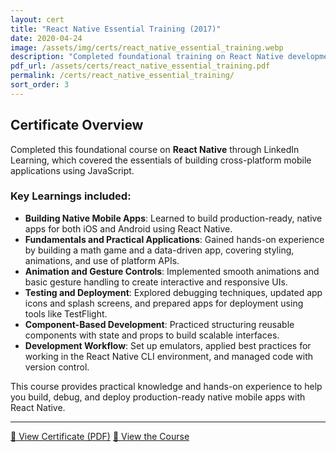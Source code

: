 ```yaml
---
layout: cert
title: "React Native Essential Training (2017)"
date: 2020-04-24
image: /assets/img/certs/react_native_essential_training.webp
description: "Completed foundational training on React Native development, covering core concepts and mobile UI practices."
pdf_url: /assets/certs/react_native_essential_training.pdf
permalink: /certs/react_native_essential_training/
sort_order: 3
---
```


## Certificate Overview

Completed this foundational course on **React Native** through LinkedIn Learning, which covered the essentials of building cross-platform mobile applications using JavaScript.

### Key Learnings included:

- **Building Native Mobile Apps**: Learned to build production-ready, native apps for both iOS and Android using React Native.
- **Fundamentals and Practical Applications**: Gained hands-on experience by building a math game and a data-driven app, covering styling, animations, and use of platform APIs.
- **Animation and Gesture Controls**: Implemented smooth animations and basic gesture handling to create interactive and responsive UIs.
- **Testing and Deployment**: Explored debugging techniques, updated app icons and splash screens, and prepared apps for deployment using tools like TestFlight.
- **Component-Based Development**: Practiced structuring reusable components with state and props to build scalable interfaces.
- **Development Workflow**: Set up emulators, applied best practices for working in the React Native CLI environment, and managed code with version control.

This course provides practical knowledge and hands-on experience to help you build, debug, and deploy production-ready native mobile apps with React Native.

---

[📄 View Certificate (PDF)](/assets/certs/react_native_essential_training.pdf)
[🔗 View the Course](https://www.linkedin.com/learning/react-native-essential-training-2017)